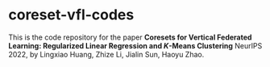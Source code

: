 # coreset-vfl-codes

This is the code repository for the paper **Coresets for Vertical Federated Learning: Regularized Linear Regression and $K$-Means Clustering** NeurIPS 2022, by Lingxiao Huang, Zhize Li, Jialin Sun, Haoyu Zhao.
